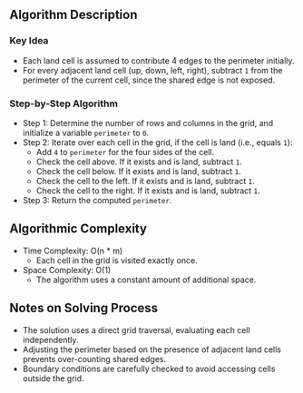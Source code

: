 ## Algorithm Description
### Key Idea
- Each land cell is assumed to contribute 4 edges to the perimeter initially.
- For every adjacent land cell (up, down, left, right), subtract ```1``` from the perimeter of the current cell, since the shared edge is not exposed.

### Step-by-Step Algorithm
- Step 1: Determine the number of rows and columns in the grid, and initialize a variable ```perimeter``` to ```0```.
- Step 2: Iterate over each cell in the grid, if the cell is land (i.e., equals ```1```):
  - Add ```4``` to ```perimeter``` for the four sides of the cell.
  - Check the cell above. If it exists and is land, subtract ```1```.
  - Check the cell below. If it exists and is land, subtract ```1```.
  - Check the cell to the left. If it exists and is land, subtract ```1```.
  - Check the cell to the right. If it exists and is land, subtract ```1```.
- Step 3: Return the computed ```perimeter```.

## Algorithmic Complexity
- Time Complexity: O(n * m)  
  - Each cell in the grid is visited exactly once.
- Space Complexity: O(1)
  - The algorithm uses a constant amount of additional space.

## Notes on Solving Process
- The solution uses a direct grid traversal, evaluating each cell independently.
- Adjusting the perimeter based on the presence of adjacent land cells prevents over-counting shared edges.
- Boundary conditions are carefully checked to avoid accessing cells outside the grid.